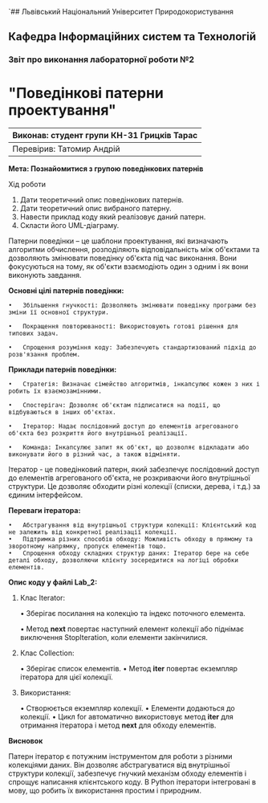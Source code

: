 `## Львівський Національний Університет Природокористування
## Кафедра Інформаційних систем та Технологій



### Звіт про виконання лабораторної роботи №2
# "Поведінкові патерни проектування"



| Виконав: студент групи КН-31 Грицків Тарас |
|----------------------------------------------|
| Перевірив: Татомир Андрій                    |




**Мета: Познайомитися з групою поведінкових патернів**


Хід роботи

1. Дати теоретичний опис поведінкових патернів.
2. Дати теоретичний опис вибраного патерну.
3. Навести приклад коду який реалізовує даний патерн.
4. Скласти його UML-діаграму.

Патерни поведінки – це шаблони проектування, які визначають алгоритми обчислення, розподіляють відповідальність між об'єктами та дозволяють змінювати поведінку об'єкта під час виконання. Вони фокусуються на тому, як об'єкти взаємодіють один з одним і як вони виконують завдання.

**Основні цілі патернів поведінки:**

    •   Збільшення гнучкості: Дозволяють змінювати поведінку програми без зміни її основної структури.

    •   Покращення повторюваності: Використовують готові рішення для типових задач.

    •   Спрощення розуміння коду: Забезпечують стандартизований підхід до розв'язання проблем.
**Приклади патернів поведінки:**

    •   Стратегія: Визначає сімейство алгоритмів, інкапсулює кожен з них і робить їх взаємозамінними.

    •   Спостерігач: Дозволяє об'єктам підписатися на події, що відбуваються в інших об'єктах.

    •   Ітератор: Надає послідовний доступ до елементів агрегованого об'єкта без розкриття його внутрішньої реалізації.

    •   Команда: Інкапсулює запит як об'єкт, що дозволяє відкладати або виконувати його в різний час, а також відміняти.

Ітератор - це поведінковий патерн, який забезпечує послідовний доступ до елементів агрегованого об'єкта, не розкриваючи його внутрішньої структури. Це дозволяє обходити різні колекції (списки, дерева, і т.д.) за єдиним інтерфейсом.

**Переваги ітератора:**

    •   Абстрагування від внутрішньої структури колекції: Клієнтський код не залежить від конкретної реалізації колекції.
    •   Підтримка різних способів обходу: Можливість обходу в прямому та зворотному напрямку, пропуск елементів тощо.
    •   Спрощення обходу складних структур даних: Ітератор бере на себе деталі обходу, дозволяючи клієнту зосередитися на логіці обробки елементів.
**Опис коду у файлі Lab_2:**

1. Клас Iterator:

    •   Зберігає посилання на колекцію та індекс поточного елемента.

    •   Метод __next__ повертає наступний елемент колекції або піднімає виключення StopIteration, коли елементи закінчилися.

2. Клас Collection:

    •   Зберігає список елементів.
    •   Метод __iter__ повертає екземпляр ітератора для цієї колекції.

3. Використання:

    •   Створюється екземпляр колекції.
    •   Елементи додаються до колекції.
    •   Цикл for автоматично використовує метод __iter__ для отримання ітератора і метод __next__ для обходу елементів.

**Висновок**

Патерн ітератор є потужним інструментом для роботи з різними колекціями даних. Він дозволяє абстрагуватися від внутрішньої структури колекції, забезпечує гнучкий механізм обходу елементів і спрощує написання клієнтського коду. В Python ітератори інтегровані в мову, що робить їх використання простим і природним.